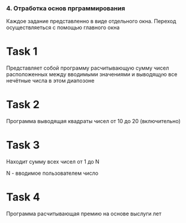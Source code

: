 ### 4. Отработка основ прграммирования 

Каждое задание представленно в виде отдельного окна. Переход осуществляеться с помощью главного окна

# Task 1
Представляет собой программу расчитывающую сумму чисел расположенных между вводимыми значениями и выводящую все нечётные числа в этом диапозоне

# Task 2
Программа выводящая квадраты чисел от 10 до 20 (включительно)

# Task 3
Находит сумму всех чисел от 1 до N

N - вводимое пользователем число

# Task 4
Программа расчитывающая премию на основе выслуги лет
